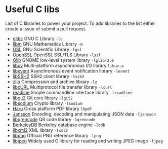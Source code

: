 # Useful C libs
List of C libraries to power your project. To add libraries to the list either create a issue of submit a pull request.
* [glibc](http://www.gnu.org/software/libc/) GNU C Library `-lc`
* [libm](https://sourceware.org/glibc/wiki/libm) GNU Mathematics Library `-m`
* [GSL](http://www.gnu.org/software/gsl/) GNU Scientific Library `-lgsl`
* [OpenSSL](https://www.openssl.org/) OpenSSL SSL/TLS Library `-lssl`
* [Glib](https://wiki.gnome.org/Projects/GLib) GNOME low-level system library `-lglib-2.0`
* [libuv](https://github.com/libuv/libuv)  Multi-platform asynchronous I/O library `libuv.a`
* [libevent](http://libevent.org/) Asynchronous event notification library `-levent`
* [libSSH2](http://www.libssh2.org/) SSH2 client library `-lssh2`
* [zlib](http://www.zlib.net/) Compression and archive library `-lz`
* [libcURL](http://curl.haxx.se/libcurl/) Multiprotocol file transfer library `-lcurl`
* [readline](http://cnswww.cns.cwru.edu/php/chet/readline/rltop.html) Simple commandline interface library `-lreadline`
* [libgit2](https://libgit2.github.com/) Git core library `-lgit2`
* [libsodium](https://github.com/jedisct1/libsodium) Crypto library `-lsodium`
* [Haru](https://github.com/libharu/libharu) Cross platform PDF library `lhpdf`
* [Jansson](https://github.com/akheron/jansson) Encoding, decoding and manipulating JSON data `-ljansson`
* [libqrencode](https://github.com/fukuchi/libqrencode) QR code library `-lqrencode`
* [BerkeleyDB](http://www.oracle.com/technetwork/database/database-technologies/berkeleydb/overview/index.html) Berkeley database engine `-lbdb`
* [libxml2](http://xmlsoft.org/) XML library `-lxml2`
* [libpng](http://www.libpng.org/pub/png/libpng.html) Official PNG reference library `-lpng`
* [libjpeg](http://libjpeg.sourceforge.net/) Widely used C library for reading and writing JPEG image `-ljpeg`
